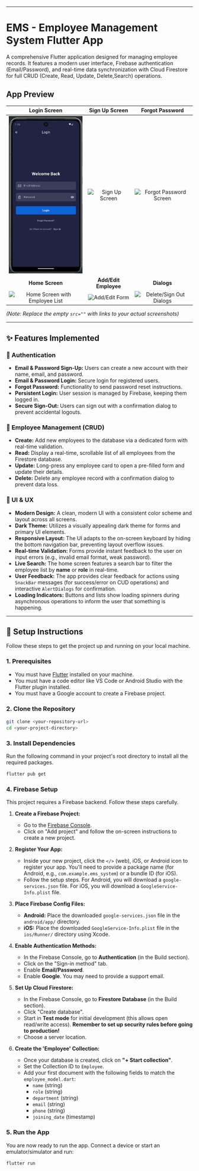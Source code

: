 
---

# EMS - Employee Management System Flutter App

A comprehensive Flutter application designed for managing employee records. It features a modern user interface, Firebase authentication (Email/Password), and real-time data synchronization with Cloud Firestore for full CRUD (Create, Read, Update, Delete,Search) operations.

## App Preview

|                            Login Screen                            | Sign Up Screen | Forgot Password |
|:------------------------------------------------------------------:| :---: | :---: |
| <img src="assets/output/login.png" width="250" alt="Login Screen"> | <img src="" width="250" alt="Sign Up Screen"> | <img src="" width="250" alt="Forgot Password Screen"> |
|                          **Home Screen**                           | **Add/Edit Employee** | **Dialogs** |
|   <img src="" width="250" alt="Home Screen with Employee List">    | <img src="" width="250" alt="Add/Edit Form"> | <img src="" width="250" alt="Delete/Sign Out Dialogs"> |
*(Note: Replace the empty `src=""` with links to your actual screenshots)*

---

## ✨ Features Implemented

### 🔑 Authentication
-   **Email & Password Sign-Up:** Users can create a new account with their name, email, and password.
-   **Email & Password Login:** Secure login for registered users.
-   **Forgot Password:** Functionality to send password reset instructions.
-   **Persistent Login:** User session is managed by Firebase, keeping them logged in.
-   **Secure Sign-Out:** Users can sign out with a confirmation dialog to prevent accidental logouts.

### 👥 Employee Management (CRUD)
-   **Create:** Add new employees to the database via a dedicated form with real-time validation.
-   **Read:** Display a real-time, scrollable list of all employees from the Firestore database.
-   **Update:** Long-press any employee card to open a pre-filled form and update their details.
-   **Delete:** Delete any employee record with a confirmation dialog to prevent data loss.

### 🎨 UI & UX
-   **Modern Design:** A clean, modern UI with a consistent color scheme and layout across all screens.
-   **Dark Theme:** Utilizes a visually appealing dark theme for forms and primary UI elements.
-   **Responsive Layout:** The UI adapts to the on-screen keyboard by hiding the bottom navigation bar, preventing layout overflow issues.
-   **Real-time Validation:** Forms provide instant feedback to the user on input errors (e.g., invalid email format, weak password).
-   **Live Search:** The home screen features a search bar to filter the employee list by **name** or **role** in real-time.
-   **User Feedback:** The app provides clear feedback for actions using `SnackBar` messages (for success/error on CUD operations) and interactive `AlertDialogs` for confirmation.
-   **Loading Indicators:** Buttons and lists show loading spinners during asynchronous operations to inform the user that something is happening.

---

## 🚀 Setup Instructions

Follow these steps to get the project up and running on your local machine.

### 1. Prerequisites
-   You must have [Flutter](https://flutter.dev/docs/get-started/install) installed on your machine.
-   You must have a code editor like VS Code or Android Studio with the Flutter plugin installed.
-   You must have a Google account to create a Firebase project.

### 2. Clone the Repository
```bash
git clone <your-repository-url>
cd <your-project-directory>
```

### 3. Install Dependencies
Run the following command in your project's root directory to install all the required packages.
```bash
flutter pub get
```

### 4. Firebase Setup
This project requires a Firebase backend. Follow these steps carefully.

1.  **Create a Firebase Project:**
    -   Go to the [Firebase Console](https://console.firebase.google.com/).
    -   Click on "Add project" and follow the on-screen instructions to create a new project.

2.  **Register Your App:**
    -   Inside your new project, click the `</>` (web), iOS, or Android icon to register your app. You'll need to provide a package name (for Android, e.g., `com.example.ems_system`) or a bundle ID (for iOS).
    -   Follow the setup steps. For Android, you will download a `google-services.json` file. For iOS, you will download a `GoogleService-Info.plist` file.

3.  **Place Firebase Config Files:**
    -   **Android:** Place the downloaded `google-services.json` file in the `android/app/` directory.
    -   **iOS:** Place the downloaded `GoogleService-Info.plist` file in the `ios/Runner/` directory using Xcode.

4.  **Enable Authentication Methods:**
    -   In the Firebase Console, go to **Authentication** (in the Build section).
    -   Click on the "Sign-in method" tab.
    -   Enable **Email/Password**.
    -   Enable **Google**. You may need to provide a support email.

5.  **Set Up Cloud Firestore:**
    -   In the Firebase Console, go to **Firestore Database** (in the Build section).
    -   Click "Create database".
    -   Start in **Test mode** for initial development (this allows open read/write access). **Remember to set up security rules before going to production!**
    -   Choose a server location.

6.  **Create the 'Employee' Collection:**
    -   Once your database is created, click on **"+ Start collection"**.
    -   Set the Collection ID to `Employee`.
    -   Add your first document with the following fields to match the `employee_model.dart`:
        -   `name` (string)
        -   `role` (string)
        -   `department` (string)
        -   `email` (string)
        -   `phone` (string)
        -   `joining_date` (timestamp)

### 5. Run the App
You are now ready to run the app. Connect a device or start an emulator/simulator and run:
```bash
flutter run
```